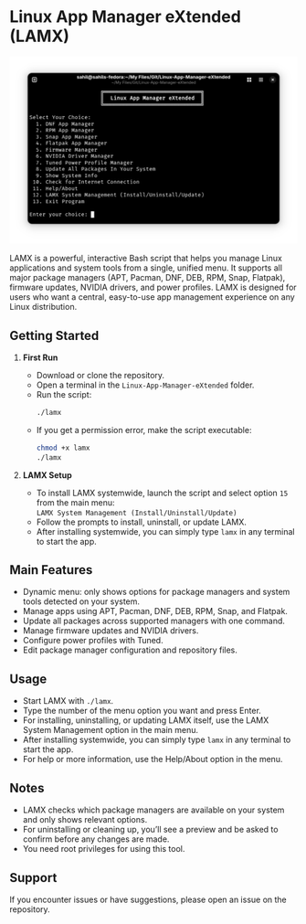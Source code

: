 # Linux App Manager eXtended (LAMX)

<div align="center">
  <img src="screenshot.png" alt="LAMX Screenshot" />
</div>

LAMX is a powerful, interactive Bash script that helps you manage Linux applications and system tools from a single, unified menu. It supports all major package managers (APT, Pacman, DNF, DEB, RPM, Snap, Flatpak), firmware updates, NVIDIA drivers, and power profiles. LAMX is designed for users who want a central, easy-to-use app management experience on any Linux distribution.

## Getting Started

1. **First Run**
   - Download or clone the repository.
   - Open a terminal in the `Linux-App-Manager-eXtended` folder.
   - Run the script:
     ```sh
     ./lamx
     ```
   - If you get a permission error, make the script executable:
     ```sh
     chmod +x lamx
     ./lamx
     ```

2. **LAMX Setup**
   - To install LAMX systemwide, launch the script and select option `15` from the main menu:  
     `LAMX System Management (Install/Uninstall/Update)`
   - Follow the prompts to install, uninstall, or update LAMX.
   - After installing systemwide, you can simply type `lamx` in any terminal to start the app.

## Main Features

- Dynamic menu: only shows options for package managers and system tools detected on your system.
- Manage apps using APT, Pacman, DNF, DEB, RPM, Snap, and Flatpak.
- Update all packages across supported managers with one command.
- Manage firmware updates and NVIDIA drivers.
- Configure power profiles with Tuned.
- Edit package manager configuration and repository files.

## Usage

- Start LAMX with `./lamx`.
- Type the number of the menu option you want and press Enter.
- For installing, uninstalling, or updating LAMX itself, use the LAMX System Management option in the main menu.
- After installing systemwide, you can simply type `lamx` in any terminal to start the app.
- For help or more information, use the Help/About option in the menu.

## Notes

- LAMX checks which package managers are available on your system and only shows relevant options.
- For uninstalling or cleaning up, you’ll see a preview and be asked to confirm before any changes are made.
- You need root privileges for using this tool.

## Support

If you encounter issues or have suggestions, please open an issue on the repository.
